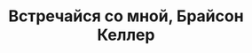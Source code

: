 ---
draft: false
slug: vstrechaisia-so-mnoi-braison-keller-426e3dc4
title: Встречайся со мной, Брайсон Келлер
type: books
params:
  book_title: Встречайся со мной, Брайсон Келлер
  tags:
    - LGBTQIA+
    - children's
    - contemporary
    - male-male romance
    - queer
    - romance
    - young adult
    - YA
  cover: https://images-na.ssl-images-amazon.com/images/S/compressed.photo.goodreads.com/books/1650137817i/60824456.jpg
  isbn: '5001954037'
  goodreads_link: https://www.goodreads.com/book/show/60824456
  authors:
    - Кевин Ван Уай (Kevin van Whye)
  publication_year: '2020'
  page_count: '336'
  short_book_description: Кай Шеридан вел привычную жизнь, тщательно охраняя секрет, который мог ее разрушить. Но случайное пари все изменило...
  russian_translation_status: exists
  languages:
    - Английский
    - Русский
  book_description: Кай Шеридан вел привычную жизнь, тщательно охраняя секрет, который мог ее разрушить. Но случайное пари все изменило. Брайсон Келлер, красавчик и всеобщий любимец академии Фэйрвейл, должен каждую неделю встречаться с первым человеком, который пригласит его на свидание.Чем обернется для Кая и Брайсона этот шуточный спор?
  russian_audioversion: false
---